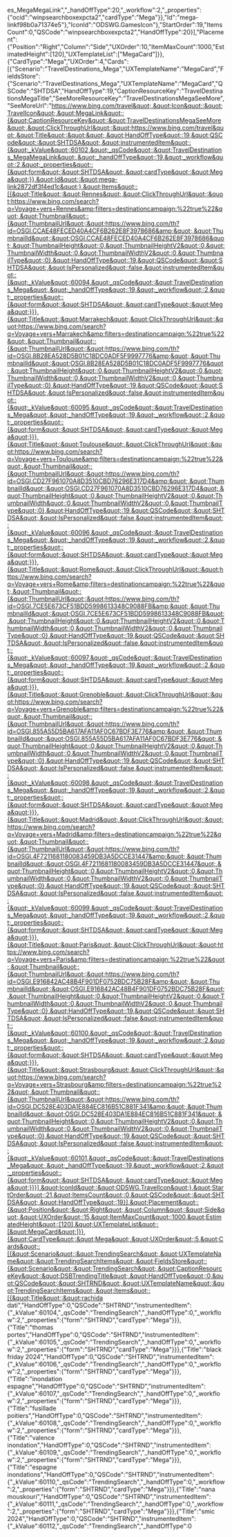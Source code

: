 es_MegaMegaLink&quot;,&quot;_handOffType&quot;:20,&quot;_workflow&quot;:2,&quot;_properties&quot;:{&quot;ocid&quot;:&quot;winpsearchboxexpcta2&quot;,&quot;cardType&quot;:&quot;Mega&quot;}},&quot;Id&quot;:&quot;mega-linkf98b0a71374e5&quot;},&quot;IconId&quot;:&quot;ODSWG.GamesIcon&quot;},&quot;StartOrder&quot;:19,&quot;ItemsCount&quot;:0,&quot;QSCode&quot;:&quot;winpsearchboxexpcta2&quot;,&quot;HandOffType&quot;:20}],&quot;Placement&quot;:{&quot;Position&quot;:&quot;Right&quot;,&quot;Column&quot;:&quot;Side&quot;,&quot;UXOrder&quot;:10,&quot;ItemMaxCount&quot;:1000,&quot;EstimatedHeight&quot;:[120],&quot;UXTemplateList&quot;:[&quot;MegaCard&quot;]}},{&quot;CardType&quot;:&quot;Mega&quot;,&quot;UXOrder&quot;:4,&quot;Cards&quot;:[{&quot;Scenario&quot;:&quot;TravelDestinations_Mega&quot;,&quot;UXTemplateName&quot;:&quot;MegaCard&quot;,&quot;FieldsStore&quot;:{&quot;Scenario&quot;:&quot;TravelDestinations_Mega&quot;,&quot;UXTemplateName&quot;:&quot;MegaCard&quot;,&quot;QSCode&quot;:&quot;SHTDSA&quot;,&quot;HandOffType&quot;:19,&quot;CaptionResourceKey&quot;:&quot;TravelDestinationsMegaTitle&quot;,&quot;SeeMoreResourceKey&quot;:&quot;TravelDestinationsMegaSeeMore&quot;,&quot;SeeMoreUrl&quot;:&quot;https://www.bing.com/travel&quot;,&quot;Icon&quot;:&quot;TravelIcon&quot;,&quot;MegaLink&quot;:{&quot;CaptionResourceKey&quot;:&quot;TravelDestinationsMegaSeeMore&quot;,&quot;ClickThroughUrl&quot;:&quot;https://www.bing.com/travel&quot;,&quot;Title&quot;:&quot;&quot;,&quot;HandOffType&quot;:19,&quot;QSCode&quot;:&quot;SHTDSA&quot;,&quot;instrumentedItem&quot;:{&quot;_kValue&quot;:60102,&quot;_qsCode&quot;:&quot;TravelDestinations_MegaMegaLink&quot;,&quot;_handOffType&quot;:19,&quot;_workflow&quot;:2,&quot;_properties&quot;:{&quot;form&quot;:&quot;SHTDSA&quot;,&quot;cardType&quot;:&quot;Mega&quot;}},&quot;Id&quot;:&quot;mega-link2872df3f4ed1c&quot;},&quot;Items&quot;:[{&quot;Title&quot;:&quot;Rennes&quot;,&quot;ClickThroughUrl&quot;:&quot;https://www.bing.com/search?q=Voyage+vers+Rennes&amp;filters=destinationcampaign:%22true%22&quot;,&quot;Thumbnail&quot;:{&quot;ThumbnailUrl&quot;:&quot;https://www.bing.com/th?id=OSGI.CCAE48FECED40A4CF6B262E8F3978686&amp;&quot;,&quot;ThumbnailId&quot;:&quot;OSGI.CCAE48FECED40A4CF6B262E8F3978686&quot;,&quot;ThumbnailHeight&quot;:0,&quot;ThumbnailHeightV2&quot;:0,&quot;ThumbnailWidth&quot;:0,&quot;ThumbnailWidthV2&quot;:0,&quot;ThumbnailType&quot;:0},&quot;HandOffType&quot;:19,&quot;QSCode&quot;:&quot;SHTDSA&quot;,&quot;IsPersonalized&quot;:false,&quot;instrumentedItem&quot;:{&quot;_kValue&quot;:60094,&quot;_qsCode&quot;:&quot;TravelDestinations_Mega&quot;,&quot;_handOffType&quot;:19,&quot;_workflow&quot;:2,&quot;_properties&quot;:{&quot;form&quot;:&quot;SHTDSA&quot;,&quot;cardType&quot;:&quot;Mega&quot;}}},{&quot;Title&quot;:&quot;Marrakech&quot;,&quot;ClickThroughUrl&quot;:&quot;https://www.bing.com/search?q=Voyage+vers+Marrakech&amp;filters=destinationcampaign:%22true%22&quot;,&quot;Thumbnail&quot;:{&quot;ThumbnailUrl&quot;:&quot;https://www.bing.com/th?id=OSGI.8B28EA528D5B01C18DC0ADF5F9997776&amp;&quot;,&quot;ThumbnailId&quot;:&quot;OSGI.8B28EA528D5B01C18DC0ADF5F9997776&quot;,&quot;ThumbnailHeight&quot;:0,&quot;ThumbnailHeightV2&quot;:0,&quot;ThumbnailWidth&quot;:0,&quot;ThumbnailWidthV2&quot;:0,&quot;ThumbnailType&quot;:0},&quot;HandOffType&quot;:19,&quot;QSCode&quot;:&quot;SHTDSA&quot;,&quot;IsPersonalized&quot;:false,&quot;instrumentedItem&quot;:{&quot;_kValue&quot;:60095,&quot;_qsCode&quot;:&quot;TravelDestinations_Mega&quot;,&quot;_handOffType&quot;:19,&quot;_workflow&quot;:2,&quot;_properties&quot;:{&quot;form&quot;:&quot;SHTDSA&quot;,&quot;cardType&quot;:&quot;Mega&quot;}}},{&quot;Title&quot;:&quot;Toulouse&quot;,&quot;ClickThroughUrl&quot;:&quot;https://www.bing.com/search?q=Voyage+vers+Toulouse&amp;filters=destinationcampaign:%22true%22&quot;,&quot;Thumbnail&quot;:{&quot;ThumbnailUrl&quot;:&quot;https://www.bing.com/th?id=OSGI.CD27F961070A8D3510CBD76296E317D4&amp;&quot;,&quot;ThumbnailId&quot;:&quot;OSGI.CD27F961070A8D3510CBD76296E317D4&quot;,&quot;ThumbnailHeight&quot;:0,&quot;ThumbnailHeightV2&quot;:0,&quot;ThumbnailWidth&quot;:0,&quot;ThumbnailWidthV2&quot;:0,&quot;ThumbnailType&quot;:0},&quot;HandOffType&quot;:19,&quot;QSCode&quot;:&quot;SHTDSA&quot;,&quot;IsPersonalized&quot;:false,&quot;instrumentedItem&quot;:{&quot;_kValue&quot;:60096,&quot;_qsCode&quot;:&quot;TravelDestinations_Mega&quot;,&quot;_handOffType&quot;:19,&quot;_workflow&quot;:2,&quot;_properties&quot;:{&quot;form&quot;:&quot;SHTDSA&quot;,&quot;cardType&quot;:&quot;Mega&quot;}}},{&quot;Title&quot;:&quot;Rome&quot;,&quot;ClickThroughUrl&quot;:&quot;https://www.bing.com/search?q=Voyage+vers+Rome&amp;filters=destinationcampaign:%22true%22&quot;,&quot;Thumbnail&quot;:{&quot;ThumbnailUrl&quot;:&quot;https://www.bing.com/th?id=OSGI.7CE5E673CF51BDD5998613348C9088FB&amp;&quot;,&quot;ThumbnailId&quot;:&quot;OSGI.7CE5E673CF51BDD5998613348C9088FB&quot;,&quot;ThumbnailHeight&quot;:0,&quot;ThumbnailHeightV2&quot;:0,&quot;ThumbnailWidth&quot;:0,&quot;ThumbnailWidthV2&quot;:0,&quot;ThumbnailType&quot;:0},&quot;HandOffType&quot;:19,&quot;QSCode&quot;:&quot;SHTDSA&quot;,&quot;IsPersonalized&quot;:false,&quot;instrumentedItem&quot;:{&quot;_kValue&quot;:60097,&quot;_qsCode&quot;:&quot;TravelDestinations_Mega&quot;,&quot;_handOffType&quot;:19,&quot;_workflow&quot;:2,&quot;_properties&quot;:{&quot;form&quot;:&quot;SHTDSA&quot;,&quot;cardType&quot;:&quot;Mega&quot;}}},{&quot;Title&quot;:&quot;Grenoble&quot;,&quot;ClickThroughUrl&quot;:&quot;https://www.bing.com/search?q=Voyage+vers+Grenoble&amp;filters=destinationcampaign:%22true%22&quot;,&quot;Thumbnail&quot;:{&quot;ThumbnailUrl&quot;:&quot;https://www.bing.com/th?id=OSGI.855A55D5BA617AFA11AF0C67BDF3E776&amp;&quot;,&quot;ThumbnailId&quot;:&quot;OSGI.855A55D5BA617AFA11AF0C67BDF3E776&quot;,&quot;ThumbnailHeight&quot;:0,&quot;ThumbnailHeightV2&quot;:0,&quot;ThumbnailWidth&quot;:0,&quot;ThumbnailWidthV2&quot;:0,&quot;ThumbnailType&quot;:0},&quot;HandOffType&quot;:19,&quot;QSCode&quot;:&quot;SHTDSA&quot;,&quot;IsPersonalized&quot;:false,&quot;instrumentedItem&quot;:{&quot;_kValue&quot;:60098,&quot;_qsCode&quot;:&quot;TravelDestinations_Mega&quot;,&quot;_handOffType&quot;:19,&quot;_workflow&quot;:2,&quot;_properties&quot;:{&quot;form&quot;:&quot;SHTDSA&quot;,&quot;cardType&quot;:&quot;Mega&quot;}}},{&quot;Title&quot;:&quot;Madrid&quot;,&quot;ClickThroughUrl&quot;:&quot;https://www.bing.com/search?q=Voyage+vers+Madrid&amp;filters=destinationcampaign:%22true%22&quot;,&quot;Thumbnail&quot;:{&quot;ThumbnailUrl&quot;:&quot;https://www.bing.com/th?id=OSGI.4F7211681180083459DB3A5DCCE31447&amp;&quot;,&quot;ThumbnailId&quot;:&quot;OSGI.4F7211681180083459DB3A5DCCE31447&quot;,&quot;ThumbnailHeight&quot;:0,&quot;ThumbnailHeightV2&quot;:0,&quot;ThumbnailWidth&quot;:0,&quot;ThumbnailWidthV2&quot;:0,&quot;ThumbnailType&quot;:0},&quot;HandOffType&quot;:19,&quot;QSCode&quot;:&quot;SHTDSA&quot;,&quot;IsPersonalized&quot;:false,&quot;instrumentedItem&quot;:{&quot;_kValue&quot;:60099,&quot;_qsCode&quot;:&quot;TravelDestinations_Mega&quot;,&quot;_handOffType&quot;:19,&quot;_workflow&quot;:2,&quot;_properties&quot;:{&quot;form&quot;:&quot;SHTDSA&quot;,&quot;cardType&quot;:&quot;Mega&quot;}}},{&quot;Title&quot;:&quot;Paris&quot;,&quot;ClickThroughUrl&quot;:&quot;https://www.bing.com/search?q=Voyage+vers+Paris&amp;filters=destinationcampaign:%22true%22&quot;,&quot;Thumbnail&quot;:{&quot;ThumbnailUrl&quot;:&quot;https://www.bing.com/th?id=OSGI.E916842AC48B4F901DF0752BDC75B28F&amp;&quot;,&quot;ThumbnailId&quot;:&quot;OSGI.E916842AC48B4F901DF0752BDC75B28F&quot;,&quot;ThumbnailHeight&quot;:0,&quot;ThumbnailHeightV2&quot;:0,&quot;ThumbnailWidth&quot;:0,&quot;ThumbnailWidthV2&quot;:0,&quot;ThumbnailType&quot;:0},&quot;HandOffType&quot;:19,&quot;QSCode&quot;:&quot;SHTDSA&quot;,&quot;IsPersonalized&quot;:false,&quot;instrumentedItem&quot;:{&quot;_kValue&quot;:60100,&quot;_qsCode&quot;:&quot;TravelDestinations_Mega&quot;,&quot;_handOffType&quot;:19,&quot;_workflow&quot;:2,&quot;_properties&quot;:{&quot;form&quot;:&quot;SHTDSA&quot;,&quot;cardType&quot;:&quot;Mega&quot;}}},{&quot;Title&quot;:&quot;Strasbourg&quot;,&quot;ClickThroughUrl&quot;:&quot;https://www.bing.com/search?q=Voyage+vers+Strasbourg&amp;filters=destinationcampaign:%22true%22&quot;,&quot;Thumbnail&quot;:{&quot;ThumbnailUrl&quot;:&quot;https://www.bing.com/th?id=OSGI.DC528E403DA1E884EC816B51C881F341&amp;&quot;,&quot;ThumbnailId&quot;:&quot;OSGI.DC528E403DA1E884EC816B51C881F341&quot;,&quot;ThumbnailHeight&quot;:0,&quot;ThumbnailHeightV2&quot;:0,&quot;ThumbnailWidth&quot;:0,&quot;ThumbnailWidthV2&quot;:0,&quot;ThumbnailType&quot;:0},&quot;HandOffType&quot;:19,&quot;QSCode&quot;:&quot;SHTDSA&quot;,&quot;IsPersonalized&quot;:false,&quot;instrumentedItem&quot;:{&quot;_kValue&quot;:60101,&quot;_qsCode&quot;:&quot;TravelDestinations_Mega&quot;,&quot;_handOffType&quot;:19,&quot;_workflow&quot;:2,&quot;_properties&quot;:{&quot;form&quot;:&quot;SHTDSA&quot;,&quot;cardType&quot;:&quot;Mega&quot;}}}],&quot;IconId&quot;:&quot;ODSWG.TravelIcon&quot;},&quot;StartOrder&quot;:21,&quot;ItemsCount&quot;:0,&quot;QSCode&quot;:&quot;SHTDSA&quot;,&quot;HandOffType&quot;:19}],&quot;Placement&quot;:{&quot;Position&quot;:&quot;Right&quot;,&quot;Column&quot;:&quot;Side&quot;,&quot;UXOrder&quot;:15,&quot;ItemMaxCount&quot;:1000,&quot;EstimatedHeight&quot;:[120],&quot;UXTemplateList&quot;:[&quot;MegaCard&quot;]}},{&quot;CardType&quot;:&quot;Mega&quot;,&quot;UXOrder&quot;:5,&quot;Cards&quot;:[{&quot;Scenario&quot;:&quot;TrendingSearch&quot;,&quot;UXTemplateName&quot;:&quot;TrendingSearchItems&quot;,&quot;FieldsStore&quot;:{&quot;Scenario&quot;:&quot;TrendingSearch&quot;,&quot;CaptionResourceKey&quot;:&quot;DSBTrendingTitle&quot;,&quot;HandOffType&quot;:0,&quot;QSCode&quot;:&quot;SHTRND&quot;,&quot;UXTemplateName&quot;:&quot;TrendingSearchItems&quot;,&quot;Items&quot;:[{&quot;Title&quot;:&quot;rachida dati&quot;,&quot;HandOffType&quot;:0,&quot;QSCode&quot;:&quot;SHTRND&quot;,&quot;instrumentedItem&quot;:{&quot;_kValue&quot;:60104,&quot;_qsCode&quot;:&quot;TrendingSearch&quot;,&quot;_handOffType&quot;:0,&quot;_workflow&quot;:2,&quot;_properties&quot;:{&quot;form&quot;:&quot;SHTRND&quot;,&quot;cardType&quot;:&quot;Mega&quot;}}},{&quot;Title&quot;:&quot;thomas portes&quot;,&quot;HandOffType&quot;:0,&quot;QSCode&quot;:&quot;SHTRND&quot;,&quot;instrumentedItem&quot;:{&quot;_kValue&quot;:60105,&quot;_qsCode&quot;:&quot;TrendingSearch&quot;,&quot;_handOffType&quot;:0,&quot;_workflow&quot;:2,&quot;_properties&quot;:{&quot;form&quot;:&quot;SHTRND&quot;,&quot;cardType&quot;:&quot;Mega&quot;}}},{&quot;Title&quot;:&quot;black friday 2024&quot;,&quot;HandOffType&quot;:0,&quot;QSCode&quot;:&quot;SHTRND&quot;,&quot;instrumentedItem&quot;:{&quot;_kValue&quot;:60106,&quot;_qsCode&quot;:&quot;TrendingSearch&quot;,&quot;_handOffType&quot;:0,&quot;_workflow&quot;:2,&quot;_properties&quot;:{&quot;form&quot;:&quot;SHTRND&quot;,&quot;cardType&quot;:&quot;Mega&quot;}}},{&quot;Title&quot;:&quot;inondation espagne&quot;,&quot;HandOffType&quot;:0,&quot;QSCode&quot;:&quot;SHTRND&quot;,&quot;instrumentedItem&quot;:{&quot;_kValue&quot;:60107,&quot;_qsCode&quot;:&quot;TrendingSearch&quot;,&quot;_handOffType&quot;:0,&quot;_workflow&quot;:2,&quot;_properties&quot;:{&quot;form&quot;:&quot;SHTRND&quot;,&quot;cardType&quot;:&quot;Mega&quot;}}},{&quot;Title&quot;:&quot;fusillade poitiers&quot;,&quot;HandOffType&quot;:0,&quot;QSCode&quot;:&quot;SHTRND&quot;,&quot;instrumentedItem&quot;:{&quot;_kValue&quot;:60108,&quot;_qsCode&quot;:&quot;TrendingSearch&quot;,&quot;_handOffType&quot;:0,&quot;_workflow&quot;:2,&quot;_properties&quot;:{&quot;form&quot;:&quot;SHTRND&quot;,&quot;cardType&quot;:&quot;Mega&quot;}}},{&quot;Title&quot;:&quot;valence inondation&quot;,&quot;HandOffType&quot;:0,&quot;QSCode&quot;:&quot;SHTRND&quot;,&quot;instrumentedItem&quot;:{&quot;_kValue&quot;:60109,&quot;_qsCode&quot;:&quot;TrendingSearch&quot;,&quot;_handOffType&quot;:0,&quot;_workflow&quot;:2,&quot;_properties&quot;:{&quot;form&quot;:&quot;SHTRND&quot;,&quot;cardType&quot;:&quot;Mega&quot;}}},{&quot;Title&quot;:&quot;espagne inondations&quot;,&quot;HandOffType&quot;:0,&quot;QSCode&quot;:&quot;SHTRND&quot;,&quot;instrumentedItem&quot;:{&quot;_kValue&quot;:60110,&quot;_qsCode&quot;:&quot;TrendingSearch&quot;,&quot;_handOffType&quot;:0,&quot;_workflow&quot;:2,&quot;_properties&quot;:{&quot;form&quot;:&quot;SHTRND&quot;,&quot;cardType&quot;:&quot;Mega&quot;}}},{&quot;Title&quot;:&quot;nana mouskouri&quot;,&quot;HandOffType&quot;:0,&quot;QSCode&quot;:&quot;SHTRND&quot;,&quot;instrumentedItem&quot;:{&quot;_kValue&quot;:60111,&quot;_qsCode&quot;:&quot;TrendingSearch&quot;,&quot;_handOffType&quot;:0,&quot;_workflow&quot;:2,&quot;_properties&quot;:{&quot;form&quot;:&quot;SHTRND&quot;,&quot;cardType&quot;:&quot;Mega&quot;}}},{&quot;Title&quot;:&quot;smic 2024&quot;,&quot;HandOffType&quot;:0,&quot;QSCode&quot;:&quot;SHTRND&quot;,&quot;instrumentedItem&quot;:{&quot;_kValue&quot;:60112,&quot;_qsCode&quot;:&quot;TrendingSearch&quot;,&quot;_handOffType&quot;:0